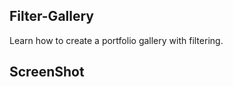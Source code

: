 
## Filter-Gallery

 Learn how to create a portfolio gallery with filtering.


## ScreenShot



 
 

